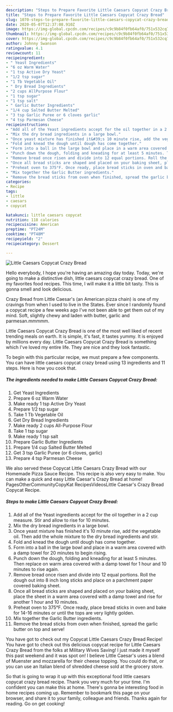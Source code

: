 ```yaml
---
description: "Steps to Prepare Favorite Little Caesars Copycat Crazy Bread"
title: "Steps to Prepare Favorite Little Caesars Copycat Crazy Bread"
slug: 1070-steps-to-prepare-favorite-little-caesars-copycat-crazy-bread
date: 2020-05-07T12:37:08.910Z
image: https://img-global.cpcdn.com/recipes/c9c9b84f0fb64af0/751x532cq70/little-caesars-copycat-crazy-bread-recipe-main-photo.jpg
thumbnail: https://img-global.cpcdn.com/recipes/c9c9b84f0fb64af0/751x532cq70/little-caesars-copycat-crazy-bread-recipe-main-photo.jpg
cover: https://img-global.cpcdn.com/recipes/c9c9b84f0fb64af0/751x532cq70/little-caesars-copycat-crazy-bread-recipe-main-photo.jpg
author: Johnny Swanson
ratingvalue: 4.1
reviewcount: 11
recipeingredient:
- " Yeast Ingredients"
- "6 oz Warm Water"
- "1 tsp Active Dry Yeast"
- "1/2 tsp sugar"
- "1 Tb Vegetable Oil"
- " Dry Bread Ingredients"
- "2 cups AllPurpose Flour"
- "1 tsp sugar"
- "1 tsp salt"
- " Garlic Butter Ingredients"
- "1/4 cup Salted Butter Melted"
- "3 tsp Garlic Puree or 6 cloves garlic"
- "4 tsp Parmesan Cheese"
recipeinstructions:
- "Add all of the Yeast ingredients accept for the oil together in a 2 cup measure. Stir and allow to rise for 10 minutes."
- "Mix the dry bread ingredients in a large bowl."
- "Once yeast mixture has finished it&#39;s 10 minute rise, add the vegetable oil. Then add the whole mixture to the dry bread ingredients and stir."
- "Fold and knead the dough until dough has come together."
- "Form into a ball in the large bowl and place in a warm area covered with a damp towel for 20 minutes to begin rising."
- "Punch down the dough, folding and kneading for at least 5 minutes. Then replace on warm area covered with a damp towel for 1 hour and 10 minutes to rise again."
- "Remove bread once risen and divide into 12 equal portions. Roll the dough out into 8 inch long sticks and place on a parchment paper covered baking sheet."
- "Once all bread sticks are shaped and placed on your baking sheet, place the sheet in a warm area covered with a damp towel and rise for another 1 hour and 10 minutes."
- "Preheat oven to 375°F. Once ready, place bread sticks in oven and bake for 14-16 minutes or until the tops are very lightly golden."
- "Mix together the Garlic Butter ingredients."
- "Remove the bread sticks from oven when finished, spread the garlic butter on top and serve!"
categories:
- Recipe
tags:
- little
- caesars
- copycat

katakunci: little caesars copycat 
nutrition: 118 calories
recipecuisine: American
preptime: "PT24M"
cooktime: "PT48M"
recipeyield: "2"
recipecategory: Dessert

---
```



![Little Caesars Copycat Crazy Bread](https://img-global.cpcdn.com/recipes/c9c9b84f0fb64af0/751x532cq70/little-caesars-copycat-crazy-bread-recipe-main-photo.jpg)

Hello everybody, I hope you're having an amazing day today. Today, we're going to make a distinctive dish, little caesars copycat crazy bread. One of my favorites food recipes. This time, I will make it a little bit tasty. This is gonna smell and look delicious.

Crazy Bread from Little Caesar&#39;s (an American pizza chain) is one of my cravings from when I used to live in the States. Ever since I randomly found a copycat recipe a few weeks ago I&#39;ve not been able to get them out of my mind. Soft, slightly chewy and laden with butter, garlic and parmesan.mmmmm.

Little Caesars Copycat Crazy Bread is one of the most well liked of recent trending meals on earth. It is simple, it's fast, it tastes yummy. It is enjoyed by millions every day. Little Caesars Copycat Crazy Bread is something which I've loved my entire life. They are nice and they look fantastic.


To begin with this particular recipe, we must prepare a few components. You can have little caesars copycat crazy bread using 13 ingredients and 11 steps. Here is how you cook that.

<!--inarticleads1-->

##### The ingredients needed to make Little Caesars Copycat Crazy Bread:

1. Get  Yeast Ingredients
1. Prepare 6 oz Warm Water
1. Make ready 1 tsp Active Dry Yeast
1. Prepare 1/2 tsp sugar
1. Take 1 Tb Vegetable Oil
1. Get  Dry Bread Ingredients
1. Make ready 2 cups All-Purpose Flour
1. Take 1 tsp sugar
1. Make ready 1 tsp salt
1. Prepare  Garlic Butter Ingredients
1. Prepare 1/4 cup Salted Butter Melted
1. Get 3 tsp Garlic Puree (or 6 cloves, garlic)
1. Prepare 4 tsp Parmesan Cheese


We also served these Copycat Little Caesars Crazy Bread with our Homemade Pizza Sauce Recipe. This recipe is also very easy to make. You can make a quick and easy Little Caesar&#39;s Crazy Bread at home! PagesOtherCommunityCopyKat RecipesVideosLittle Caesar&#39;s Crazy Bread Copycat Recipe. 

<!--inarticleads2-->

##### Steps to make Little Caesars Copycat Crazy Bread:

1. Add all of the Yeast ingredients accept for the oil together in a 2 cup measure. Stir and allow to rise for 10 minutes.
1. Mix the dry bread ingredients in a large bowl.
1. Once yeast mixture has finished it&#39;s 10 minute rise, add the vegetable oil. Then add the whole mixture to the dry bread ingredients and stir.
1. Fold and knead the dough until dough has come together.
1. Form into a ball in the large bowl and place in a warm area covered with a damp towel for 20 minutes to begin rising.
1. Punch down the dough, folding and kneading for at least 5 minutes. Then replace on warm area covered with a damp towel for 1 hour and 10 minutes to rise again.
1. Remove bread once risen and divide into 12 equal portions. Roll the dough out into 8 inch long sticks and place on a parchment paper covered baking sheet.
1. Once all bread sticks are shaped and placed on your baking sheet, place the sheet in a warm area covered with a damp towel and rise for another 1 hour and 10 minutes.
1. Preheat oven to 375°F. Once ready, place bread sticks in oven and bake for 14-16 minutes or until the tops are very lightly golden.
1. Mix together the Garlic Butter ingredients.
1. Remove the bread sticks from oven when finished, spread the garlic butter on top and serve!


You have got to check out my Copycat Little Caesars Crazy Bread Recipe! You have got to check out this delicious copycat recipe for Little Caesars Crazy Bread from the folks at Military Wives Saving! I just made it myself this past weekend and it was spot on! I believe Little Caesar&#39;s uses a blend of Muenster and mozzarella for their cheese topping. You could do that, or you can use an Italian blend of shredded cheese sold at the grocery store. 

So that is going to wrap it up with this exceptional food little caesars copycat crazy bread recipe. Thank you very much for your time. I'm confident you can make this at home. There's gonna be interesting food in home recipes coming up. Remember to bookmark this page on your browser, and share it to your family, colleague and friends. Thanks again for reading. Go on get cooking!
